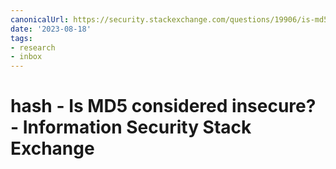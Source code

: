 ```yaml
---
canonicalUrl: https://security.stackexchange.com/questions/19906/is-md5-considered-insecure
date: '2023-08-18'
tags:
- research
- inbox
---
```


# hash - Is MD5 considered insecure? - Information Security Stack Exchange